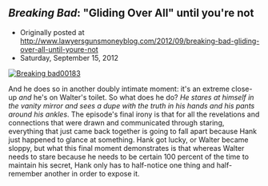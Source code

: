 ## <em>Breaking Bad</em>: "Gliding Over All" until you're not

 * Originally posted at http://www.lawyersgunsmoneyblog.com/2012/09/breaking-bad-gliding-over-all-until-youre-not
 * Saturday, September 15, 2012

[![Breaking bad00183](http://acephalous.typepad.com/.a/6a00d8341c2df453ef017744c0e296970d-500wi "Breaking bad00183")](http://acephalous.typepad.com/.a/6a00d8341c2df453ef017744c0e296970d-popup)  

And he does so in another doubly intimate moment: it's an extreme close-up _and_ he's on Walter's toilet. So what does he do? _He stares at himself in the vanity mirror and sees a dupe with the truth in his hands and his pants around his ankles_. The episode's final irony is that for all the revelations and  connections that were drawn and communicated through staring, everything  that just came back together is going to fall apart because Hank just  happened to glance at something. Hank got lucky, or Walter became  sloppy, but what this final moment demonstrates is that whereas Walter  needs to stare because he needs to be certain 100 percent of the time to  maintain his secret, Hank only has to half-notice one thing and  half-remember another in order to expose it.